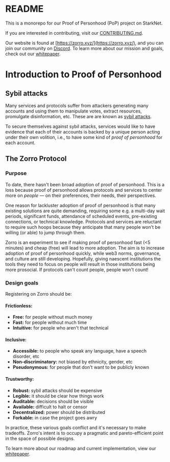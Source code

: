 # README

This is a monorepo for our Proof of Personhood (PoP) project on StarkNet.

If you are interested in contributing, visit our [CONTRIBUTING.md](https://github.com/zorro-project/zorro/blob/main/CONTRIBUTING.md).

Our website is found at [https://zorro.xyz/](https://zorro.xyz/), and you can join our community on [Discord](https://discord.gg/Caj283PtN4). To learn more about our mission and goals, check out our [whitepaper](https://hackmd.io/@zorro-project/zorro-whitepaper).

# Introduction to Proof of Personhood

## **Sybil attacks**

Many services and protocols suffer from attackers generating many accounts and using them to manipulate votes, extract resources, promulgate disinformation, etc. These are are known as [sybil attacks](https://en.wikipedia.org/wiki/Sybil_attack).

To secure themselves against sybil attacks, services would like to have evidence that each of their accounts is backed by a unique person acting under their own volition, i.e., to have some kind of *proof of personhood* for each account.

## The Zorro Protocol

### Purpose

To date, there hasn't been broad adoption of proof of personhood. This is a loss because proof of personhood allows protocols and services to center more on *people* — on their preferences, their needs, their perspectives.

One reason for lackluster adoption of proof of personhood is that many existing solutions are quite demanding, requiring some e.g. a multi-day wait periods, significant funds, attendance of scheduled events, pre-existing connections, or technical knowledge. Protocols and services are reluctant to require such hoops because they anticipate that many people won't be willing (or able) to jump through them.

Zorro is an experiment to see if making proof of personhood fast (<5 minutes) and cheap (free) will lead to more adoption. The aim is to increase adoption of proof of personhood quickly, while web3 norms, governance, and culture are still developing. Hopefully, giving naescent institutions the tools they need to focus on people will result in those institutions being more prosocial. If protocols can't count people, people won't count!


### Design goals

Registering on Zorro should be:

#### Frictionless:
- **Free:** for people without much money
- **Fast:** for people without much time
- **Intuitive:** for people who aren't that technical

#### Inclusive:
- **Accessible:** to people who speak any language, have a speech disorder, etc
- **Non-discriminatory:** not biased by ethnicity, gender, etc
- **Pseudonymous:** for people that don't want to be publicly known

#### Trustworthy:
- **Robust:** sybil attacks should be expensive
- **Legible:** it should be clear how things work
- **Auditable:** decisions should be visible
- **Available:** difficult to halt or censor
- **Decentralized:** power should be distributed
- **Forkable:** in case the project goes awry

In practice, these various goals conflict and it's necessary to make tradeoffs. Zorro's intent is to occupy a pragmatic and pareto-efficient point in the space of possible designs.

To learn more about our roadmap and current implementation, view our [whitepaper](https://hackmd.io/@zorro-project/zorro-whitepaper).